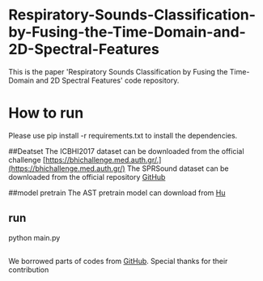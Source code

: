 # Respiratory-Sounds-Classification-by-Fusing-the-Time-Domain-and-2D-Spectral-Features
This is the paper 'Respiratory Sounds Classification by Fusing the Time-Domain and 2D Spectral Features'  code repository.

# How to run
Please use pip install -r requirements.txt to install the dependencies.

##Deatset
The ICBHI2017 dataset can be downloaded from the official challenge [https://bhichallenge.med.auth.gr/.](https://bhichallenge.med.auth.gr/)
The SPRSound dataset can be downloaded from the official repository  [GitHub](https://github.com/SJTU-YONGFU-RESEARCH-GRP/SPRSound)

##model pretrain
The AST pretrain model can download from [Hu](https://huggingface.co/MIT/ast-finetuned-audioset-10-10-0.4593)

## run
python main.py 


##
We borrowed parts of codes from [GitHub](https://github.com/wentaoheunnc/MVST). Special thanks for their contribution
